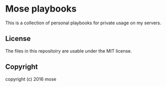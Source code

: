 Mose playbooks
==========================

This is a collection of personal playbooks for private usage on my servers.

License
-------------
The files in this repositoiry are usable under the MIT license.

Copyright
------------
copyright (c) 2016 mose


